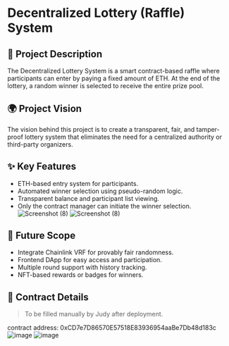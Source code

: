 # Decentralized Lottery (Raffle) System

## 📜 Project Description
The Decentralized Lottery System is a smart contract-based raffle where participants can enter by paying a fixed amount of ETH. At the end of the lottery, a random winner is selected to receive the entire prize pool.

## 🌍 Project Vision
The vision behind this project is to create a transparent, fair, and tamper-proof lottery system that eliminates the need for a centralized authority or third-party organizers.

## ✨ Key Features
- ETH-based entry system for participants.
- Automated winner selection using pseudo-random logic.
- Transparent balance and participant list viewing.
- Only the contract manager can initiate the winner selection.![Screenshot (8)](https://github.com/user-attachments/assets/4e32d860-3ff7-4903-bbf5-179aa7e6c4bd)
![Screenshot (8)](https://github.com/user-attachments/assets/4e32d860-3ff7-4903-bbf5-179aa7e6c4bd)


## 🚀 Future Scope
- Integrate Chainlink VRF for provably fair randomness.
- Frontend DApp for easy access and participation.
- Multiple round support with history tracking.
- NFT-based rewards or badges for winners.

## 📄 Contract Details
> To be filled manually by Judy after deployment.

contract address: 0xCD7e7D86570E57518E83936954aaBe7Db48d183c
![image](https://github.com/user-attachments/assets/6367607b-130d-4034-ad31-2045d6baf2d8)
![image](https://github.com/user-attachments/assets/6367607b-130d-4034-ad31-2045d6baf2d8)


